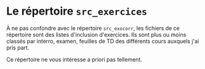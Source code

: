 # Le répertoire `src_exercices`

À ne pas confondre avec le répertoire `src_exocorr`, les fichiers de ce répertoire sont des listes d'inclusion d'exercices. Ils sont plus ou moins classés par interro, examen, feuilles de TD des différents cours auxquels j'ai pris part.

Ce répertoire ne vous intéresse a priori pas tellement.
